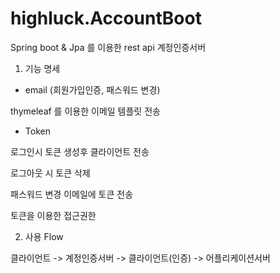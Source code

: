 # highluck.AccountBoot
Spring boot & Jpa 를 이용한 rest api 계정인증서버

1. 기능 명세

- email (회원가입인증, 패스워드 변경) 

thymeleaf 를 이용한 이메일 템플릿 전송 


- Token

로그인시 토큰 생성후 클라이언트 전송

로그아웃 시 토큰 삭제 

패스워드 변경 이메일에 토큰 전송 

토큰을 이용한 접근권한




2. 사용 Flow 

클라이언트 -> 계정인증서버 -> 클라이언트(인증) -> 어플리케이션서버 
            

